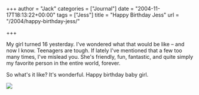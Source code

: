 +++
author = "Jack"
categories = ["Journal"]
date = "2004-11-17T18:13:22+00:00"
tags = ["Jess"]
title = "Happy Birthday Jess"
url = "/2004/happy-birthday-jess/"

+++

My girl turned 16 yesterday. I've wondered what that would be like &#8211; and now I know. Teenagers are tough. If lately I've mentioned that a few too many times, I've mislead you. She's friendly, fun, fantastic, and quite simply my favorite person in the entire world, forever.

So what's it like? It's wonderful. Happy birthday baby girl.

![][1]

 [1]: /images/blog/jess-16.jpg